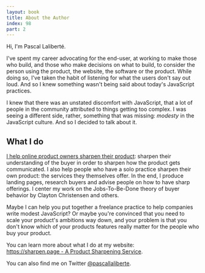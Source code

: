 ```yaml
---
layout: book
title: About the Author
index: 98
part: 2
---
```


Hi, I'm Pascal Laliberté.

I've spent my career advocating for the end-user, at working to make those who build, and those who make decisions on what to build, to consider the person using the product, the website, the software or the product. While doing so, I've taken the habit of listening for what the users don't say out loud. And so I knew something wasn't being said about today's JavaScript practices.

I knew that there was an unstated discomfort with JavaScript, that a lot of people in the community attributed to things getting too complex. I was seeing a different side, rather, something that was missing: _modesty_ in the JavaScript culture. And so I decided to talk about it.

## What I do

[I help online product owners sharpen their product][sharpen.page]: sharpen their understanding of the buyer in order to sharpen how the product gets communicated. I also help people who have a solo practice sharpen their own product: the services they themselves offer. In the end, I produce landing pages, research buyers and advise people on how to have sharp offerings. I center my work on the Jobs-To-Be-Done theory of buyer behavior by Clayton Christensen and others.

Maybe I can help you put together a freelance practice to help companies write modest JavaScript? Or maybe you're convinced that you need to scale your product's ambitions way down, and your problem is that you don't know which of your products features really matter for the people who buy your product.

You can learn more about what I do at my website:  
[https://sharpen.page - A Product Sharpening Service][sharpen.page].

You can also find me on Twitter [@pascallaliberte][twitter].

[twitter]: https://twitter.com/pascallaliberte

[sharpen.page]: https://sharpen.page
